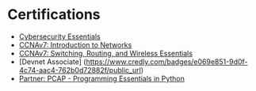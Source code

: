 # Certifications
- [Cybersecurity Essentials](https://shorturl.at/Gh1xN)
- [CCNAv7: Introduction to Networks](https://www.credly.com/badges/7c6df44e-5b0a-4d4f-9cdb-0b45df3c8261/public_url)
- [CCNAv7: Switching, Routing, and Wireless Essentials](https://www.credly.com/badges/2ba3f910-e148-4814-8bc3-73d3ba6954dd/public_url)
- [Devnet Associate] (https://www.credly.com/badges/e069e851-9d0f-4c74-aac4-762b0d72882f/public_url)
- [Partner: PCAP - Programming Essentials in Python](https://shorturl.at/AKHMp)
  
